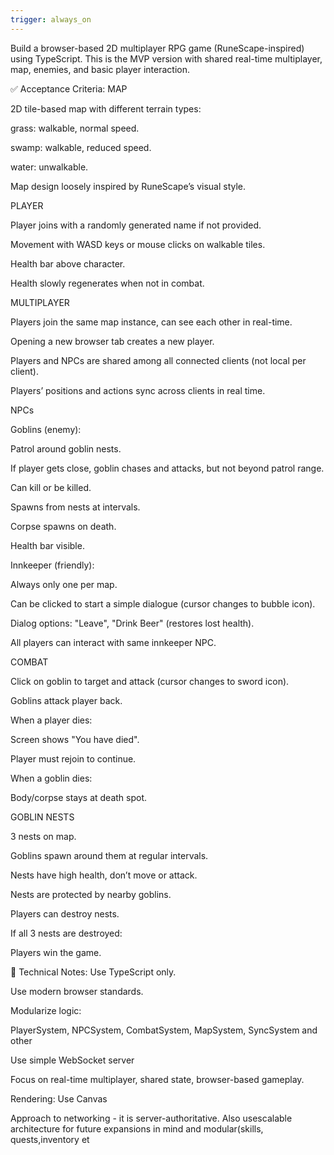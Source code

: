 ```yaml
---
trigger: always_on
---
```


Build a browser-based 2D multiplayer RPG game (RuneScape-inspired) using TypeScript.
This is the MVP version with shared real-time multiplayer, map, enemies, and basic player interaction.

✅ Acceptance Criteria:
MAP

2D tile-based map with different terrain types:

grass: walkable, normal speed.

swamp: walkable, reduced speed.

water: unwalkable.

Map design loosely inspired by RuneScape’s visual style.

PLAYER

Player joins with a randomly generated name if not provided.

Movement with WASD keys or mouse clicks on walkable tiles.

Health bar above character.

Health slowly regenerates when not in combat.

MULTIPLAYER

Players join the same map instance, can see each other in real-time.

Opening a new browser tab creates a new player.

Players and NPCs are shared among all connected clients (not local per client).

Players’ positions and actions sync across clients in real time.

NPCs

Goblins (enemy):

Patrol around goblin nests.

If player gets close, goblin chases and attacks, but not beyond patrol range.

Can kill or be killed.

Spawns from nests at intervals.

Corpse spawns on death.

Health bar visible.

Innkeeper (friendly):

Always only one per map.

Can be clicked to start a simple dialogue (cursor changes to bubble icon).

Dialog options: "Leave", "Drink Beer" (restores lost health).

All players can interact with same innkeeper NPC.

COMBAT

Click on goblin to target and attack (cursor changes to sword icon).

Goblins attack player back.

When a player dies:

Screen shows "You have died".

Player must rejoin to continue.

When a goblin dies:

Body/corpse stays at death spot.

GOBLIN NESTS

3 nests on map.

Goblins spawn around them at regular intervals.

Nests have high health, don’t move or attack.

Nests are protected by nearby goblins.

Players can destroy nests.

If all 3 nests are destroyed:

Players win the game.

🔧 Technical Notes:
Use TypeScript only.

Use modern browser standards.

Modularize logic:

PlayerSystem, NPCSystem, CombatSystem, MapSystem, SyncSystem and other

Use simple WebSocket server

Focus on real-time multiplayer, shared state, browser-based gameplay.

Rendering: Use Canvas


Approach to networking - it is server-authoritative.
Also usescalable architecture for future expansions in mind and modular(skills, quests,inventory et